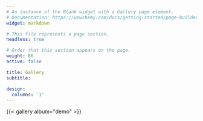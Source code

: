```yaml
---
# An instance of the Blank widget with a Gallery page element.
# Documentation: https://wowchemy.com/docs/getting-started/page-builder/
widget: markdown

# This file represents a page section.
headless: true

# Order that this section appears on the page.
weight: 66
active: false

title: Gallery
subtitle:

design:
  columns: '1'
---
```


{{< gallery album="demo" >}}
